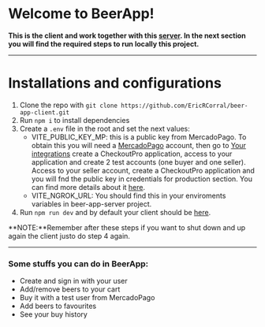# Welcome to BeerApp!

**This is the client and work together with this [server](https://github.com/EricRCorral/beer-app-server). In the next section you will find the required steps to run locally this project.**

---

# Installations and configurations

1. Clone the repo with `git clone https://github.com/EricRCorral/beer-app-client.git`
2. Run `npm i` to install dependencies
3. Create a `.env` file in the root and set the next values:
   - VITE_PUBLIC_KEY_MP: this is a public key from MercadoPago. To obtain this you will need a [MercadoPago](https://www.mercadopago.com.ar/) account, then go to [Your integrations](https://www.mercadopago.com.ar/developers/panel/app) create a CheckoutPro application, access to your application and create 2 test accounts (one buyer and one seller). Access to your seller account, create a CheckoutPro application and you will fnd the public key in credentials for production section.
   You can find more details about it [here](https://www.mercadopago.com.ar/developers/es/docs/checkout-pro/landing).
   - VITE_NGROK_URL: You should find this in your enviroments variables in beer-app-server project.
4. Run `npm run dev` and by default your client should be [here](https://localhost:5173/).

**NOTE:**Remember after these steps if you want to shut down and up again the client justo do step 4 again.
 
---

### Some stuffs you can do in BeerApp:
- Create and sign in with your user
- Add/remove beers to your cart
- Buy it with a test user from MercadoPago
- Add beers to favourites
- See your buy history
